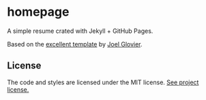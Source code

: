 # homepage

A simple resume crated with Jekyll + GitHub Pages.

Based on the [excellent template](http://resume-template.joelglovier.com/) by [Joel Glovier](http://joelglovier.com/).

## License

The code and styles are licensed under the MIT license. [See project license.](LICENSE)
